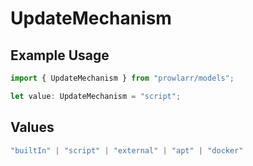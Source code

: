 # UpdateMechanism

## Example Usage

```typescript
import { UpdateMechanism } from "prowlarr/models";

let value: UpdateMechanism = "script";
```

## Values

```typescript
"builtIn" | "script" | "external" | "apt" | "docker"
```